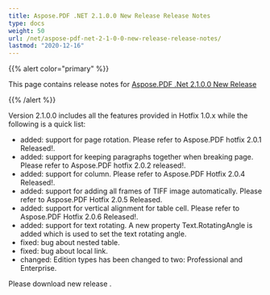 ```yaml
---
title: Aspose.PDF .NET 2.1.0.0 New Release Release Notes
type: docs
weight: 50
url: /net/aspose-pdf-net-2-1-0-0-new-release-release-notes/
lastmod: "2020-12-16"
---
```


{{% alert color="primary" %}} 

This page contains release notes for [Aspose.PDF .Net 2.1.0.0 New Release](http://www.aspose.com/downloads/pdf/net/new-releases/aspose.pdf-.net-2.1.0.0-new-release/)

{{% /alert %}} 

Version 2.1.0.0 includes all the features provided in Hotfix 1.0.x while the following is a quick list:

- added: support for page rotation. Please refer to Aspose.PDF hotfix 2.0.1 Released!.
- added: support for keeping paragraphs together when breaking page. Please refer to Aspose.PDF hotfix 2.0.2 released!.
- added: support for column. Please refer to Aspose.PDF Hotfix 2.0.4 Released!.
- added: support for adding all frames of TIFF image automatically. Please refer to Aspose.PDF Hotfix 2.0.5 Released.
- added: support for vertical alignment for table cell. Please refer to Aspose.PDF Hotfix 2.0.6 Released!.
- added: support for text rotating. A new property Text.RotatingAngle is added which is used to set the text rotating angle.
- fixed: bug about nested table.
- fixed: bug about local link.
- changed: Edition types has been changed to two: Professional and Enterprise.

Please download new release .


